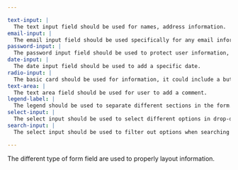 ```yaml
---

text-input: |
  The text input field should be used for names, address information.
email-input: |
  The email input field should be used specifically for any email information.
password-input: |
  The password input field should be used to protect user information, this should be used for passwords and card information.
date-input: |
  The date input field should be used to add a specific date.
radio-input: |
  The basic card should be used for information, it could include a button.
text-area: |
  The text area field should be used for user to add a comment.
legend-label: |
  The legend should be used to separate different sections in the form.
select-input: |
  The select input should be used to select different options in drop-down selection.
search-input: |
  The select input should be used to filter out options when searching for products.

---
```


The different type of form field are used to properly layout information.
